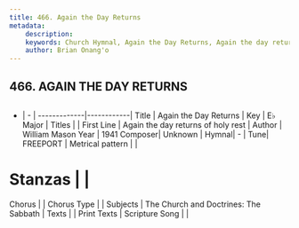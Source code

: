 ```yaml
---
title: 466. Again the Day Returns
metadata:
    description: 
    keywords: Church Hymnal, Again the Day Returns, Again the day returns of holy rest, 
    author: Brian Onang'o
---
```



## 466. AGAIN THE DAY RETURNS

```txt

```

- |   -  |
-------------|------------|
Title | Again the Day Returns |
Key | E♭ Major |
Titles |  |
First Line | Again the day returns of holy rest |
Author | William Mason
Year | 1941
Composer| Unknown |
Hymnal|  - |
Tune| FREEPORT |
Metrical pattern | |
# Stanzas |  |
Chorus |  |
Chorus Type |  |
Subjects | The Church and Doctrines: The Sabbath |
Texts |  |
Print Texts | 
Scripture Song |  |
  
